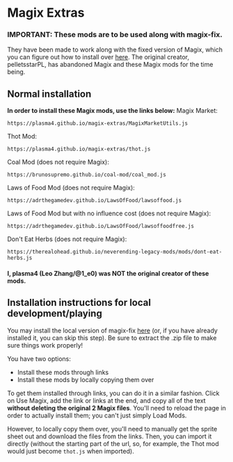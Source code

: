 # Magix Extras
### IMPORTANT: These mods are to be used along with magix-fix.
They have been made to work along with the fixed version of Magix, which you can figure out how to install over [here](https://github.com/plasma4/magix-fix/blob/main/README.md). The original creator, pelletsstarPL, has abandoned Magix and these Magix mods for the time being.

## Normal installation
**In order to install these Magix mods, use the links below:**
Magix Market:
```
https://plasma4.github.io/magix-extras/MagixMarketUtils.js
```
Thot Mod:
```
https://plasma4.github.io/magix-extras/thot.js
```
Coal Mod (does not require Magix):
```
https://brunosupremo.github.io/coal-mod/coal_mod.js
```
Laws of Food Mod (does not require Magix):
```
https://adrthegamedev.github.io/LawsOfFood/lawsoffood.js
```
Laws of Food Mod but with no influence cost (does not require Magix):
```
https://adrthegamedev.github.io/LawsOfFood/lawsoffoodfree.js
```
Don't Eat Herbs (does not require Magix):
```
https://therealohead.github.io/neverending-legacy-mods/mods/dont-eat-herbs.js
```
#### I, plasma4 (Leo Zhang/@1_e0) was NOT the original creator of these mods.

## Installation instructions for local development/playing
You may install the local version of magix-fix [here](https://github.com/plasma4/magix-fix/archive/refs/heads/main.zip) (or, if you have already installed it, you can skip this step). Be sure to extract the .zip file to make sure things work properly!

You have two options:
- Install these mods through links
- Install these mods by locally copying them over

To get them installed through links, you can do it in a similar fashion. Click on Use Magix, add the link or links at the end, and copy all of the text **without deleting the original 2 Magix files**. You'll need to reload the page in order to actually install them; you can't just simply Load Mods.

However, to locally copy them over, you'll need to manually get the sprite sheet out and download the files from the links. Then, you can import it directly (without the starting part of the url, so, for example, the Thot mod would just become `thot.js` when imported).